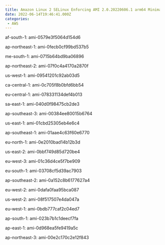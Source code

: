 ```yaml
---
title: Amazon Linux 2 SELinux Enforcing AMI 2.0.20220606.1 arm64 Minimal HVM gp2
date: 2022-06-14T19:46:41.000Z
categories:
 - AWS
---
```


af-south-1: ami-0579e3f5064d154d6

ap-northeast-1: ami-0fecb0cf99bd537b5

me-south-1: ami-0715b64bd9ba06896

ap-northeast-2: ami-07f0c4a4170a2870f

us-west-1: ami-09541201c92ab03d5

ca-central-1: ami-0c705f8b0bfd6bb54

eu-central-1: ami-078331134def4b013

sa-east-1: ami-040d0f98475cb2de3

ap-southeast-3: ami-00384ee80015b6764

us-east-1: ami-01cbd25305eb4e6c4

ap-southeast-1: ami-01aae4c63f60e6770

eu-north-1: ami-0e2010bad14b12b3d

us-east-2: ami-0bbf749d85d720be4

eu-west-3: ami-01c36d4ce5f7be909

eu-south-1: ami-03708cf5d39ac7903

ap-southeast-2: ami-0a152c8b6177627a4

eu-west-2: ami-0dafa0faa95bca087

us-west-2: ami-08f517507e4da047a

eu-west-1: ami-0bdb777caf2c04ed7

ap-south-1: ami-023b7b1c1deecf7fa

ap-east-1: ami-0d968ea5fe9419a5c

ap-northeast-3: ami-00e2c170c2e12f843

